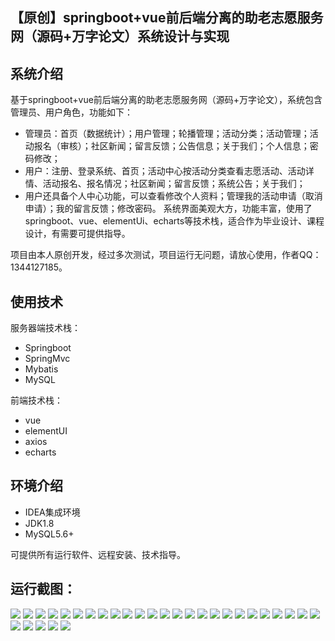 ## 【原创】springboot+vue前后端分离的助老志愿服务网（源码+万字论文）系统设计与实现

## 系统介绍

基于springboot+vue前后端分离的助老志愿服务网（源码+万字论文），系统包含管理员、用户角色，功能如下：
- 管理员：首页（数据统计）；用户管理；轮播管理；活动分类；活动管理；活动报名（审核）；社区新闻；留言反馈；公告信息；关于我们；个人信息；密码修改；
- 用户：注册、登录系统、首页；活动中心按活动分类查看志愿活动、活动详情、活动报名、报名情况；社区新闻；留言反馈；系统公告；关于我们；
- 用户还具备个人中心功能，可以查看修改个人资料；管理我的活动申请（取消申请）；我的留言反馈；修改密码。
系统界面美观大方，功能丰富，使用了springboot、vue、elementUi、echarts等技术栈，适合作为毕业设计、课程设计，有需要可提供指导。

项目由本人原创开发，经过多次测试，项目运行无问题，请放心使用，作者QQ：1344127185。

## 使用技术

服务器端技术栈：

- Springboot
- SpringMvc
- Mybatis
- MySQL

前端技术栈：

- vue
- elementUI
- axios
- echarts

## 环境介绍

- IDEA集成环境
- JDK1.8
- MySQL5.6+

可提供所有运行软件、远程安装、技术指导。

## 运行截图：
![](https://github.com/itcoderyhl/elderly-help-server/blob/main/images/1.png)
![](https://github.com/itcoderyhl/elderly-help-server/blob/main/images/2.png)
![](https://github.com/itcoderyhl/elderly-help-server/blob/main/images/3.png)
![](https://github.com/itcoderyhl/elderly-help-server/blob/main/images/4.png)
![](https://github.com/itcoderyhl/elderly-help-server/blob/main/images/5.png)
![](https://github.com/itcoderyhl/elderly-help-server/blob/main/images/6.png)
![](https://github.com/itcoderyhl/elderly-help-server/blob/main/images/7.png)
![](https://github.com/itcoderyhl/elderly-help-server/blob/main/images/8.png)
![](https://github.com/itcoderyhl/elderly-help-server/blob/main/images/9.png)
![](https://github.com/itcoderyhl/elderly-help-server/blob/main/images/10.png)
![](https://github.com/itcoderyhl/elderly-help-server/blob/main/images/11.png)
![](https://github.com/itcoderyhl/elderly-help-server/blob/main/images/12.png)
![](https://github.com/itcoderyhl/elderly-help-server/blob/main/images/13.png)
![](https://github.com/itcoderyhl/elderly-help-server/blob/main/images/14.png)
![](https://github.com/itcoderyhl/elderly-help-server/blob/main/images/15.png)
![](https://github.com/itcoderyhl/elderly-help-server/blob/main/images/16.png)
![](https://github.com/itcoderyhl/elderly-help-server/blob/main/images/17.png)
![](https://github.com/itcoderyhl/elderly-help-server/blob/main/images/18.png)
![](https://github.com/itcoderyhl/elderly-help-server/blob/main/images/19.png)
![](https://github.com/itcoderyhl/elderly-help-server/blob/main/images/20.png)
![](https://github.com/itcoderyhl/elderly-help-server/blob/main/images/21.png)
![](https://github.com/itcoderyhl/elderly-help-server/blob/main/images/22.png)
![](https://github.com/itcoderyhl/elderly-help-server/blob/main/images/23.png)
![](https://github.com/itcoderyhl/elderly-help-server/blob/main/images/24.png)
![](https://github.com/itcoderyhl/elderly-help-server/blob/main/images/25.png)
![](https://github.com/itcoderyhl/elderly-help-server/blob/main/images/26.png)
![](https://github.com/itcoderyhl/elderly-help-server/blob/main/images/27.png)
![](https://github.com/itcoderyhl/elderly-help-server/blob/main/images/28.png)
![](https://github.com/itcoderyhl/elderly-help-server/blob/main/images/29.png)
![](https://github.com/itcoderyhl/elderly-help-server/blob/main/images/30.png)
